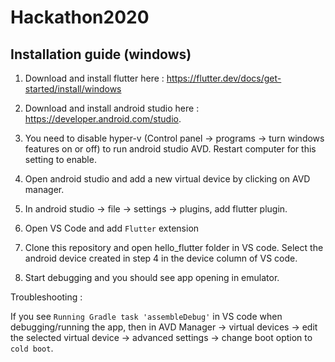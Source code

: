 # Hackathon2020

## Installation guide (windows)

1. Download and install flutter here : https://flutter.dev/docs/get-started/install/windows

2. Download and install android studio here : https://developer.android.com/studio.

3. You need to disable hyper-v (Control panel -> programs -> turn windows features on or off) to run android studio AVD. Restart computer for this setting to enable.

4. Open android studio and add a new virtual device by clicking on AVD manager.

5. In android studio -> file -> settings -> plugins, add flutter plugin.  

6. Open VS Code and add `Flutter` extension 

7. Clone this repository and open hello_flutter folder in VS code. Select the android device created in step 4 in the device column of VS code.

8. Start debugging and you should see app opening in emulator. 

Troubleshooting :

If you see `Running Gradle task 'assembleDebug'` in VS code when debugging/running the app, then in AVD Manager -> virtual devices -> edit the selected virtual device ->  advanced settings -> change boot option to `cold boot`.
